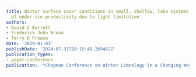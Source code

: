 ```yaml
---
title: Winter surface cover conditions in small, shallow, lake systems are a key driver
  of under-ice productivity due to light limitation
authors:
- David C Barrett
- Frederick John Wrona
- Terry D Prowse
date: '2019-01-01'
publishDate: '2024-07-31T18:15:48.269462Z'
publication_types:
- paper-conference
publication: '*Chapman Conference on Winter Limnology in a Changing World*'
---
```

